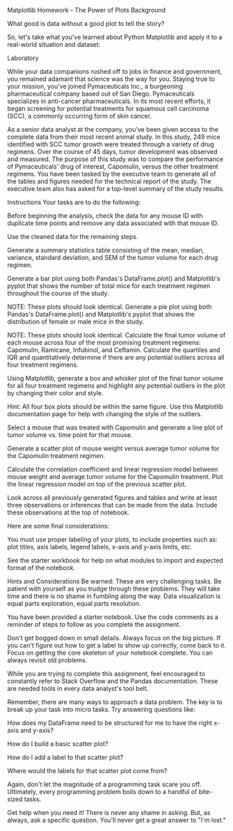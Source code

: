 Matplotlib Homework - The Power of Plots
Background


What good is data without a good plot to tell the story?

So, let's take what you've learned about Python Matplotlib and apply it to a real-world situation and dataset:

Laboratory

While your data companions rushed off to jobs in finance and government, you remained adamant that science was the way for you. Staying true to your mission, you've joined Pymaceuticals Inc., a burgeoning pharmaceutical company based out of San Diego. Pymaceuticals specializes in anti-cancer pharmaceuticals. In its most recent efforts, it began screening for potential treatments for squamous cell carcinoma (SCC), a commonly occurring form of skin cancer.

As a senior data analyst at the company, you've been given access to the complete data from their most recent animal study. In this study, 249 mice identified with SCC tumor growth were treated through a variety of drug regimens. Over the course of 45 days, tumor development was observed and measured. The purpose of this study was to compare the performance of Pymaceuticals' drug of interest, Capomulin, versus the other treatment regimens. You have been tasked by the executive team to generate all of the tables and figures needed for the technical report of the study. The executive team also has asked for a top-level summary of the study results.

Instructions
Your tasks are to do the following:

Before beginning the analysis, check the data for any mouse ID with duplicate time points and remove any data associated with that mouse ID.

Use the cleaned data for the remaining steps.

Generate a summary statistics table consisting of the mean, median, variance, standard deviation, and SEM of the tumor volume for each drug regimen.

Generate a bar plot using both Pandas's DataFrame.plot() and Matplotlib's pyplot that shows the number of total mice for each treatment regimen throughout the course of the study.

NOTE: These plots should look identical.
Generate a pie plot using both Pandas's DataFrame.plot() and Matplotlib's pyplot that shows the distribution of female or male mice in the study.

NOTE: These plots should look identical.
Calculate the final tumor volume of each mouse across four of the most promising treatment regimens: Capomulin, Ramicane, Infubinol, and Ceftamin. Calculate the quartiles and IQR and quantitatively determine if there are any potential outliers across all four treatment regimens.

Using Matplotlib, generate a box and whisker plot of the final tumor volume for all four treatment regimens and highlight any potential outliers in the plot by changing their color and style.

Hint: All four box plots should be within the same figure. Use this Matplotlib documentation page for help with changing the style of the outliers.

Select a mouse that was treated with Capomulin and generate a line plot of tumor volume vs. time point for that mouse.

Generate a scatter plot of mouse weight versus average tumor volume for the Capomulin treatment regimen.

Calculate the correlation coefficient and linear regression model between mouse weight and average tumor volume for the Capomulin treatment. Plot the linear regression model on top of the previous scatter plot.

Look across all previously generated figures and tables and write at least three observations or inferences that can be made from the data. Include these observations at the top of notebook.

Here are some final considerations:

You must use proper labeling of your plots, to include properties such as: plot titles, axis labels, legend labels, x-axis and y-axis limits, etc.

See the starter workbook for help on what modules to import and expected format of the notebook.

Hints and Considerations
Be warned: These are very challenging tasks. Be patient with yourself as you trudge through these problems. They will take time and there is no shame in fumbling along the way. Data visualization is equal parts exploration, equal parts resolution.

You have been provided a starter notebook. Use the code comments as a reminder of steps to follow as you complete the assignment.

Don't get bogged down in small details. Always focus on the big picture. If you can't figure out how to get a label to show up correctly, come back to it. Focus on getting the core skeleton of your notebook complete. You can always revisit old problems.

While you are trying to complete this assignment, feel encouraged to constantly refer to Stack Overflow and the Pandas documentation. These are needed tools in every data analyst's tool belt.

Remember, there are many ways to approach a data problem. The key is to break up your task into micro tasks. Try answering questions like:

How does my DataFrame need to be structured for me to have the right x-axis and y-axis?

How do I build a basic scatter plot?

How do I add a label to that scatter plot?

Where would the labels for that scatter plot come from?

Again, don't let the magnitude of a programming task scare you off. Ultimately, every programming problem boils down to a handful of bite-sized tasks.

Get help when you need it! There is never any shame in asking. But, as always, ask a specific question. You'll never get a great answer to "I'm lost."
